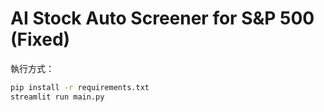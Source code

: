 # AI Stock Auto Screener for S&P 500 (Fixed)

執行方式：
```bash
pip install -r requirements.txt
streamlit run main.py
```